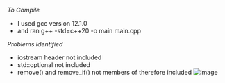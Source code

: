 *To Compile*
- I used gcc version 12.1.0
- and ran
g++ -std=c++20 -o main main.cpp

*Problems Identified*

- iostream header not included
- std::optional not included
- remove() and remove_if() not members of <ranges> therefore included <algorithm>
![image](https://github.com/user-attachments/assets/12c2a79c-6f56-4122-b799-12c5479f8771)

